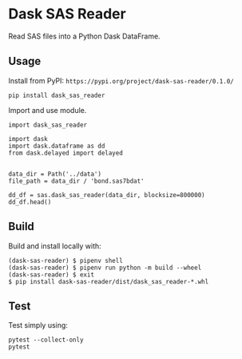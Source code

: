 # Dask SAS Reader

Read SAS files into a Python Dask DataFrame.

## Usage

Install from PyPI: `https://pypi.org/project/dask-sas-reader/0.1.0/`

```
pip install dask_sas_reader
```

Import and use module.

```
import dask_sas_reader

import dask
import dask.dataframe as dd
from dask.delayed import delayed


data_dir = Path('../data')
file_path = data_dir / 'bond.sas7bdat'

dd_df = sas.dask_sas_reader(data_dir, blocksize=800000)
dd_df.head()
```


## Build

Build and install locally with:

```
(dask-sas-reader) $ pipenv shell
(dask-sas-reader) $ pipenv run python -m build --wheel
(dask-sas-reader) $ exit
$ pip install dask-sas-reader/dist/dask_sas_reader-*.whl
```


## Test

Test simply using:

```
pytest --collect-only
pytest
```